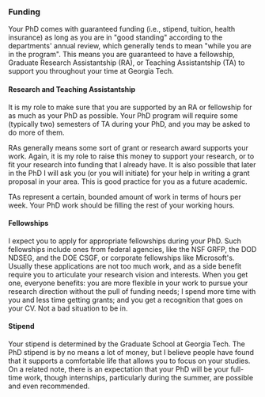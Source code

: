 ### Funding

Your PhD comes with guaranteed funding (i.e., stipend, tuition, health insurance) as long as you are in "good standing" according to the departments' annual review, which generally tends to mean "while you are in the program".
This means you are guaranteed to have a fellowship, Graduate Research Assistantship (RA), or Teaching Assistantship (TA) to support you throughout your time at Georgia Tech. 

#### Research and Teaching Assistantship 

It is my role to make sure that you are supported by an RA or fellowship for as much as your PhD as possible.
Your PhD program will require some (typically two) semesters of TA during your PhD, and you may be asked to do more of them.

RAs generally means some sort of grant or research award supports your work.
Again, it is my role to raise this money to support your research, or to fit your research into funding that I already have.
It is also possible that later in the PhD I will ask you (or you will initiate) for your help in writing a grant proposal in your area.
This is good practice for you as a future academic.
 
TAs represent a certain, bounded amount of work in terms of hours per week.
Your PhD work should be filling the rest of your working hours.

#### Fellowships

I expect you to apply for appropriate fellowships during your PhD.
Such fellowships include ones from federal agencies, like the NSF GRFP, the DOD NDSEG, and the DOE CSGF, or corporate fellowships like Microsoft's.
Usually these applications are not too much work, and as a side benefit require you to articulate your research vision and interests.
When you get one, everyone benefits: you are more flexible in your work to pursue your research direction without the pull of funding needs; I spend more time with you and less time getting grants; and you get a recognition that goes on your CV.
Not a bad situation to be in.
 
#### Stipend

Your stipend is determined by the Graduate School at Georgia Tech.
The PhD stipend is by no means a lot of money, but I believe people have found that it supports a comfortable life that allows you to focus on your studies.
On a related note, there is an expectation that your PhD will be your full-time work, though internships, particularly during the summer, are possible and even recommended.

